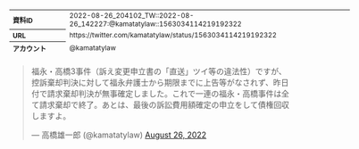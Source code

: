 <table style="font-size: 9pt; width: 610px; margin-bottom: 20px; height: 80px;">
<tbody>
    <tr>
        <th align=left>資料ID</th>
        <td align=left>2022-08-26_204102_TW::2022-08-26_142227:@kamatatylaw::1563034114219192322</td>
    </tr>
    <tr>
        <th align=left>URL</th>
        <td align=left>https://twitter.com/kamatatylaw/status/1563034114219192322</td>
    </tr>
    <tr>
        <th align=left>アカウント</th>
        <td align=left>@kamatatylaw</td>
    </tr>
    <tr>
        <th align=left>ユーザ名</th>
        <td align=left>高橋雄一郎</td>
    </tr>
    <tr>
        <th align=left>ツイートの記録日時</th>
        <td align=left>2022-08-26_204102_</td>
    </tr>
</tbody>
</table>
<blockquote class="twitter-tweet" data-width="450"  data-lang="ja"><p lang="ja" dir="ltr">福永・高橋3事件（訴え変更申立書の「直送」ツイ等の違法性）ですが、控訴棄却判決に対して福永弁護士から期限までに上告等がなされず、昨日付で請求棄却判決が無事確定しました。これで一連の福永・高橋事件は全て請求棄却で終了。あとは、最後の訴訟費用額確定の申立をして債権回収しますよ。</p>&mdash; 高橋雄一郎 (@kamatatylaw) <a href="https://twitter.com/kamatatylaw/status/1563034114219192322?ref_src=twsrc%5Etfw">August 26, 2022</a></blockquote>
<script async src="https://platform.twitter.com/widgets.js" charset="utf-8"></script>


